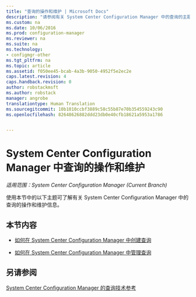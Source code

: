 ```yaml
---
title: "查询的操作和维护 | Microsoft Docs"
description: "请参阅有关 System Center Configuration Manager 中的查询的主题列表。 重点是操作和维护。"
ms.custom: na
ms.date: 10/06/2016
ms.prod: configuration-manager
ms.reviewer: na
ms.suite: na
ms.technology:
- configmgr-other
ms.tgt_pltfrm: na
ms.topic: article
ms.assetid: f050ee45-bcab-4a3b-9050-4952f5e2ec2e
caps.latest.revision: 4
caps.handback.revision: 0
author: robstackmsft
ms.author: robstack
manager: angrobe
translationtype: Human Translation
ms.sourcegitcommit: 10b1010ccbf3889c58c55b87e70b354559243c90
ms.openlocfilehash: 82648626882ddd23db0e40cfb18621a5953a1786


---
```

# <a name="operations-and-maintenance-for-queries-in-system-center-configuration-manager"></a>System Center Configuration Manager 中查询的操作和维护

*适用范围：System Center Configuration Manager (Current Branch)*

使用本节中的以下主题可了解有关 System Center Configuration Manager 中的查询的操作和维护信息。  

## <a name="in-this-section"></a>本节内容  

-   [如何在 System Center Configuration Manager 中创建查询](../../../core/servers/manage/create-queries.md)  

-   [如何在 System Center Configuration Manager 中管理查询](../../../core/servers/manage/manage-queries.md)  

## <a name="see-also"></a>另请参阅  
 [System Center Configuration Manager 的查询技术参考](../../../core/servers/manage/queries-technical-reference.md)



<!--HONumber=Dec16_HO3-->



